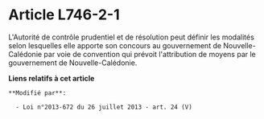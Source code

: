# Article L746-2-1

L'Autorité de contrôle prudentiel et de résolution peut définir les modalités selon lesquelles elle apporte son concours au
gouvernement de Nouvelle-Calédonie par voie de convention qui prévoit l'attribution de moyens par le gouvernement de
Nouvelle-Calédonie.

**Liens relatifs à cet article**

	**Modifié par**:

	  - Loi n°2013-672 du 26 juillet 2013 - art. 24 (V)
